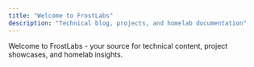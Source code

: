 ```yaml
---
title: "Welcome to FrostLabs"
description: "Technical blog, projects, and homelab documentation"
---
```


Welcome to FrostLabs - your source for technical content, project showcases, and homelab insights.